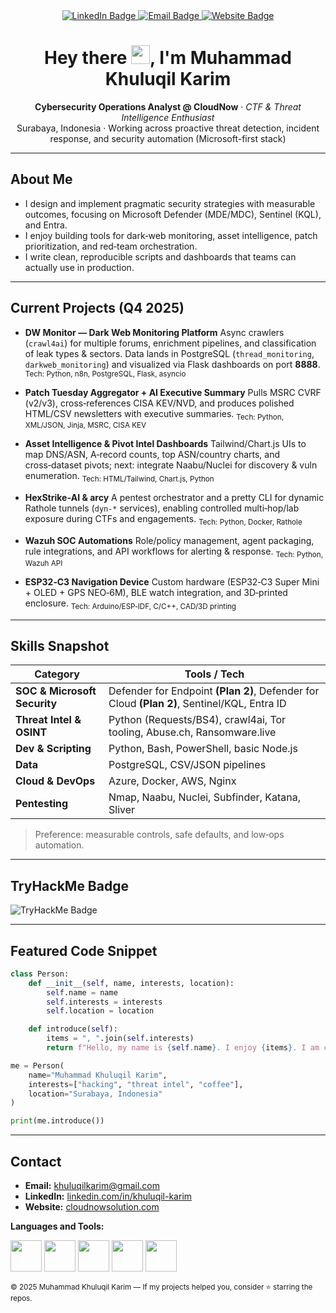 <div id="header" align="center">
  <a href="https://www.linkedin.com/in/khuluqil-karim/">
    <img src="https://img.shields.io/badge/LinkedIn-blue?style=for-the-badge&logo=linkedin&logoColor=white" alt="LinkedIn Badge"/>
  </a>
  <a href="mailto:khuluqilkarim@gmail.com">
    <img src="https://img.shields.io/badge/Email-khuluqilkarim%40gmail.com-red?style=for-the-badge&logo=gmail&logoColor=white" alt="Email Badge"/>
  </a>
  <a href="https://cloudnowsolution.com" target="_blank">
    <img src="https://img.shields.io/badge/Website-cloudnowsolution.com-0A66C2?style=for-the-badge&logo=google-chrome&logoColor=white" alt="Website Badge"/>
  </a>
</div>

<h1 align="center">Hey there <img src="https://media.giphy.com/media/hvRJCLFzcasrR4ia7z/giphy.gif" width="30px"/>, I'm Muhammad Khuluqil Karim</h1>

<p align="center">
  <strong>Cybersecurity Operations Analyst @ CloudNow</strong> · <em>CTF & Threat Intelligence Enthusiast</em><br/>
  Surabaya, Indonesia · Working across proactive threat detection, incident response, and security automation (Microsoft-first stack)
</p>

---

## About Me

* I design and implement pragmatic security strategies with measurable outcomes, focusing on Microsoft Defender (MDE/MDC), Sentinel (KQL), and Entra.
* I enjoy building tools for dark‑web monitoring, asset intelligence, patch prioritization, and red‑team orchestration.
* I write clean, reproducible scripts and dashboards that teams can actually use in production.

---

## Current Projects (Q4 2025)

* **DW Monitor — Dark Web Monitoring Platform**
  Async crawlers (`crawl4ai`) for multiple forums, enrichment pipelines, and classification of leak types & sectors. Data lands in PostgreSQL (`thread_monitoring`, `darkweb_monitoring`) and visualized via Flask dashboards on port **8888**. <sub>Tech: Python, n8n, PostgreSQL, Flask, asyncio</sub>

* **Patch Tuesday Aggregator + AI Executive Summary**
  Pulls MSRC CVRF (v2/v3), cross‑references CISA KEV/NVD, and produces polished HTML/CSV newsletters with executive summaries. <sub>Tech: Python, XML/JSON, Jinja, MSRC, CISA KEV</sub>

* **Asset Intelligence & Pivot Intel Dashboards**
  Tailwind/Chart.js UIs to map DNS/ASN, A‑record counts, top ASN/country charts, and cross‑dataset pivots; next: integrate Naabu/Nuclei for discovery & vuln enumeration. <sub>Tech: HTML/Tailwind, Chart.js, Python</sub>

* **HexStrike‑AI & arcy**
  A pentest orchestrator and a pretty CLI for dynamic Rathole tunnels (`dyn-*` services), enabling controlled multi‑hop/lab exposure during CTFs and engagements. <sub>Tech: Python, Docker, Rathole</sub>

* **Wazuh SOC Automations**
  Role/policy management, agent packaging, rule integrations, and API workflows for alerting & response. <sub>Tech: Python, Wazuh API</sub>

* **ESP32‑C3 Navigation Device**
  Custom hardware (ESP32‑C3 Super Mini + OLED + GPS NEO‑6M), BLE watch integration, and 3D‑printed enclosure. <sub>Tech: Arduino/ESP‑IDF, C/C++, CAD/3D printing</sub>

---

## Skills Snapshot

| Category                     | Tools / Tech                                                                                |
| ---------------------------- | ------------------------------------------------------------------------------------------- |
| **SOC & Microsoft Security** | Defender for Endpoint **(Plan 2)**, Defender for Cloud **(Plan 2)**, Sentinel/KQL, Entra ID |
| **Threat Intel & OSINT**     | Python (Requests/BS4), crawl4ai, Tor tooling, Abuse.ch, Ransomware.live                     |
| **Dev & Scripting**          | Python, Bash, PowerShell, basic Node.js                                                     |
| **Data**                     | PostgreSQL, CSV/JSON pipelines                                                              |
| **Cloud & DevOps**           | Azure, Docker, AWS, Nginx                                                                   |
| **Pentesting**               | Nmap, Naabu, Nuclei, Subfinder, Katana, Sliver                                              |

> Preference: measurable controls, safe defaults, and low‑ops automation.

---

## TryHackMe Badge

<p>
  <img src="https://tryhackme-badges.s3.amazonaws.com/Syndicats.png" alt="TryHackMe Badge" />
</p>

---

## Featured Code Snippet

```python
class Person:
    def __init__(self, name, interests, location):
        self.name = name
        self.interests = interests
        self.location = location

    def introduce(self):
        items = ", ".join(self.interests)
        return f"Hello, my name is {self.name}. I enjoy {items}. I am currently based in {self.location}."

me = Person(
    name="Muhammad Khuluqil Karim",
    interests=["hacking", "threat intel", "coffee"],
    location="Surabaya, Indonesia"
)

print(me.introduce())
```

---

## Contact

* **Email:** <a href="mailto:khuluqilkarim@gmail.com">[khuluqilkarim@gmail.com](mailto:khuluqilkarim@gmail.com)</a>
* **LinkedIn:** <a href="https://www.linkedin.com/in/khuluqil-karim/">linkedin.com/in/khuluqil-karim</a>
* **Website:** <a href="https://cloudnowsolution.com">cloudnowsolution.com</a>


**Languages and Tools:**

<p align="left">
    <img src="https://media3.giphy.com/media/ln7z2eWriiQAllfVcn/200w.webp" width="50">
    <img src="https://media3.giphy.com/media/kdFc8fubgS31b8DsVu/giphy.webp" width="50">
    <img src="https://i.giphy.com/media/LMt9638dO8dftAjtco/200.webp" width="50">
    <img src="https://i.giphy.com/media/eNAsjO55tPbgaor7ma/200w.webp" width="50">
    <img src="https://i.giphy.com/media/IdyAQJVN2kVPNUrojM/200.webp" width="50">
  
</p>

<sub>© 2025 Muhammad Khuluqil Karim — If my projects helped you, consider ⭐ starring the repos.</sub>

